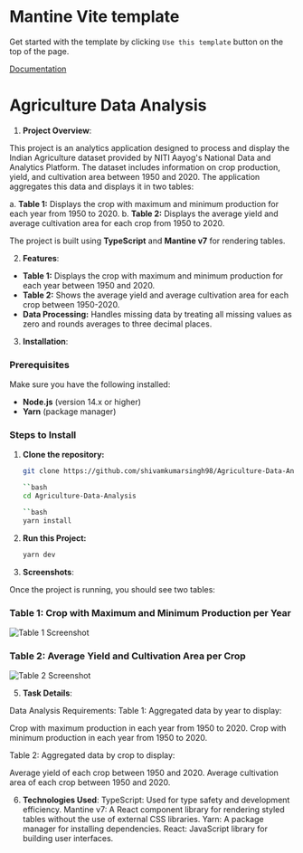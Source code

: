 # Mantine Vite template

Get started with the template by clicking `Use this template` button on the top of the page.

[Documentation](https://mantine.dev/guides/vite/)

# Agriculture Data Analysis

1. **Project Overview**:

This project is an analytics application designed to process and display the Indian Agriculture dataset provided by NITI Aayog's National Data and Analytics Platform. The dataset includes information on crop production, yield, and cultivation area between 1950 and 2020. The application aggregates this data and displays it in two tables:

a. **Table 1:** Displays the crop with maximum and minimum production for each year from 1950 to 2020.
b. **Table 2:** Displays the average yield and average cultivation area for each crop from 1950 to 2020.

The project is built using **TypeScript** and **Mantine v7** for rendering tables.

2. **Features**:

- **Table 1:** Displays the crop with maximum and minimum production for each year between 1950 and 2020.
- **Table 2:** Shows the average yield and average cultivation area for each crop between 1950-2020.
- **Data Processing:** Handles missing data by treating all missing values as zero and rounds averages to three decimal places.

3. **Installation**:

### Prerequisites

Make sure you have the following installed:
- **Node.js** (version 14.x or higher)
- **Yarn** (package manager)

### Steps to Install

1. **Clone the repository:**

   ```bash
   git clone https://github.com/shivamkumarsingh98/Agriculture-Data-Analysis.git

   ``bash
   cd Agriculture-Data-Analysis

   ``bash
   yarn install

2. **Run this Project:**
   ```bash
   yarn dev

4. **Screenshots**:

Once the project is running, you should see two tables:

### Table 1: Crop with Maximum and Minimum Production per Year
![Table 1 Screenshot](image/table1_crop_max_min_production.png)

### Table 2: Average Yield and Cultivation Area per Crop
![Table 2 Screenshot](image/table2_average_yield_cultivation_area.png)

5. **Task Details**:

Data Analysis Requirements:
Table 1: Aggregated data by year to display:

Crop with maximum production in each year from 1950 to 2020.
Crop with minimum production in each year from 1950 to 2020.

Table 2: Aggregated data by crop to display:

Average yield of each crop between 1950 and 2020.
Average cultivation area of each crop between 1950 and 2020.


6. **Technologies Used**:
TypeScript: Used for type safety and development efficiency.
Mantine v7: A React component library for rendering styled tables without the use of external CSS libraries.
Yarn: A package manager for installing dependencies.
React: JavaScript library for building user interfaces.
